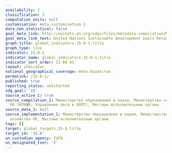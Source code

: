 ```yaml
---
availability: 2
classification: 3
computation_units: null
customisation: meta.customisation-1
data_non_statistical: false
goal_meta_link: http://unstats.un.org/sdgs/files/metadata-compilation/Metadata-Goal-15.pdf
goal_meta_link_text: United Nations Sustainable Development Goals Metadata (pdf 456kB)
graph_title: global_indicators.15-8-1.title
graph_type: line
indicator: 15.8.1
indicator_name: global_indicators.15-8-1.title
indicator_sort_order: 15-08-01
layout: indicator
national_geographical_coverage: meta.Казахстан
permalink: /15-8-1/
published: true
reporting_status: notstarted
sdg_goal: '15'
source_active_1: true
source_compilation_1: Министерство образования и науки, Министерство сельского хозяйства
  РК (КЛХЖМ, Управление леса и ООПТ), Местные исполнительные органы
source_data_1: null
source_implementation_1: Министерство образования и науки, Министерство сельского
  хозяйства РК, Местные исполнительные органы
tags: []
target: global_targets.15-8.title
target_id: '15.8'
un_custodian_agency: IUCN
un_designated_tier: '2'
---
```

